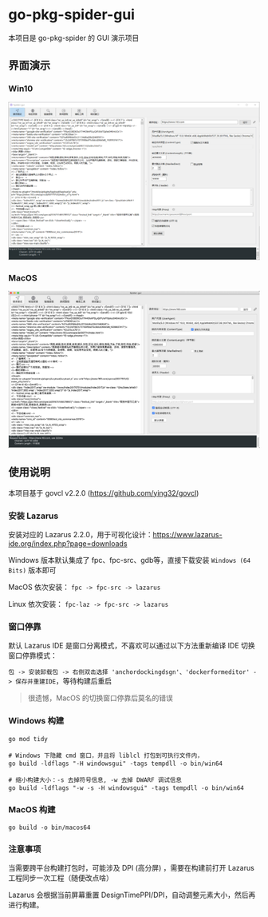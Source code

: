 # go-pkg-spider-gui

本项目是 go-pkg-spider 的 GUI 演示项目

## 界面演示

### Win10

<p align="center" markdown="1" style="max-width: 100%">
  <img src="images/win10.png" width="800" style="max-width: 100%" />
</p>

### MacOS

<p align="center" markdown="1" style="max-width: 100%">
  <img src="images/macos.png" width="800" style="max-width: 100%" />
</p>

## 使用说明

本项目基于 govcl v2.2.0 (https://github.com/ying32/govcl)

### 安装 Lazarus

安装对应的 Lazarus 2.2.0，用于可视化设计：https://www.lazarus-ide.org/index.php?page=downloads

Windows 版本默认集成了 fpc、fpc-src、gdb等，直接下载安装 `Windows (64 Bits)` 版本即可

MacOS 依次安装： `fpc -> fpc-src -> lazarus`

Linux 依次安装： `fpc-laz -> fpc-src -> lazarus`

### 窗口停靠

默认 Lazarus IDE 是窗口分离模式，不喜欢可以通过以下方法重新编译 IDE 切换窗口停靠模式：

`包 -> 安装卸载包 -> 右侧双击选择 'anchordockingdsgn'、'dockerformeditor' -> 保存并重建IDE`，等待构建后重启

> 很遗憾，MacOS 的切换窗口停靠后莫名的错误

### Windows 构建

```
go mod tidy

# Windows 下隐藏 cmd 窗口，并且将 liblcl 打包到可执行文件内，
go build -ldflags "-H windowsgui" -tags tempdll -o bin/win64

# 缩小构建大小：-s 去掉符号信息, -w 去掉 DWARF 调试信息
go build -ldflags "-w -s -H windowsgui" -tags tempdll -o bin/win64
```

### MacOS 构建


```
go build -o bin/macos64
```

### 注意事项

当需要跨平台构建打包时，可能涉及 DPI (高分屏) ，需要在构建前打开 Lazarus 工程同步一次工程（随便改点啥）

Lazarus 会根据当前屏幕重置 DesignTimePPI/DPI，自动调整元素大小，然后再进行构建。